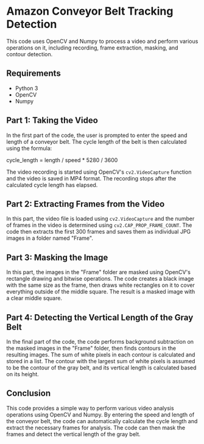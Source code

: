 # Amazon Conveyor Belt Tracking Detection

This code uses OpenCV and Numpy to process a video and perform various operations on it, including recording, frame extraction, masking, and contour detection.

## Requirements

- Python 3
- OpenCV
- Numpy

## Part 1: Taking the Video

In the first part of the code, the user is prompted to enter the speed and length of a conveyor belt. The cycle length of the belt is then calculated using the formula:

cycle_length = length / speed * 5280 / 3600


The video recording is started using OpenCV's `cv2.VideoCapture` function and the video is saved in MP4 format. The recording stops after the calculated cycle length has elapsed.

## Part 2: Extracting Frames from the Video

In this part, the video file is loaded using `cv2.VideoCapture` and the number of frames in the video is determined using `cv2.CAP_PROP_FRAME_COUNT`. The code then extracts the first 300 frames and saves them as individual JPG images in a folder named "Frame".

## Part 3: Masking the Image

In this part, the images in the "Frame" folder are masked using OpenCV's rectangle drawing and bitwise operations. The code creates a black image with the same size as the frame, then draws white rectangles on it to cover everything outside of the middle square. The result is a masked image with a clear middle square.

## Part 4: Detecting the Vertical Length of the Gray Belt

In the final part of the code, the code performs background subtraction on the masked images in the "Frame" folder, then finds contours in the resulting images. The sum of white pixels in each contour is calculated and stored in a list. The contour with the largest sum of white pixels is assumed to be the contour of the gray belt, and its vertical length is calculated based on its height.

## Conclusion

This code provides a simple way to perform various video analysis operations using OpenCV and Numpy. By entering the speed and length of the conveyor belt, the code can automatically calculate the cycle length and extract the necessary frames for analysis. The code can then mask the frames and detect the vertical length of the gray belt.
